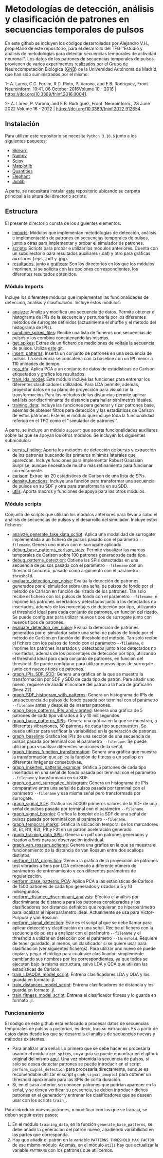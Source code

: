 # Metodologías de detección, análisis y clasificación de patrones en secuencias temporales de pulsos

En este github se incluyen los códigos desarrollados por Alejandro V.H., propietario de este repositorio, para el desarrollo del TFG ''Estudio y análisis de metodologías para detectar secuencias temporales de actividad neuronal''. Los datos de los patrones de secuencias temporales de pulsos provienen de varios experimentos realizados por el Grupo de Neurocomputación  Biológica ([GNB](https://www.uam.es/uam/investigacion/grupos-de-investigacion/detalle/f1-182)) de la Universidad Autónoma de Madrid, que han sido suministrados por el mismo:

1- A. Lareo, C.G. Forlim, R.D. Pinto, P. Varona, and F.B. Rodriguez, Front. Neuroinform. 10:41, 06 October 2016Volume 10 - 2016 | https://doi.org/10.3389/fninf.2016.00041.

2- A. Lareo, P. Varona, and F.B. Rodriguez, Front. Neuroinform., 28 June 2022 Volume 16 - 2022 | https://doi.org/10.3389/fninf.2022.912654.


## Instalación
Para utilizar este repositorio se necesita `Python 3.10.6` junto a los siguientes paquetes:
* [Sklearn](https://scikit-learn.org/stable/install.html)
* [Numpy](https://numpy.org/install/)
* [Scipy](https://scipy.org/install/)
* [Matplotlib](https://matplotlib.org/stable/users/installing/index.html)
* [Quantities](https://pypi.org/project/quantities/)
* [Elephant](https://elephant.readthedocs.io/en/v0.7.0/install.html)
* [Joblib](https://joblib.readthedocs.io/en/stable/)

A parte, se necesitará instalar [este](https://github.com/angellareo/bio-utils) repositorio ubicando su carpeta principal a la altura del directorio scripts.

## Estructura
El presente directorio consta de los siguientes elementos:
* [imports](imports/): Módulos que implementan metodologías de detección, análisis e implementación de patrones en secuencias temporales de pulsos, junto a otras para implementar y probar el simulador de patrones.
* [scripts](scripts/): Scripts para probar e utilizar los módulos anteriores. Cuenta con un subdirectorio para resultados auxiliares (.dat) y otro para gráficas auxiliares (.eps, .pdf y .jpg).
* [resultados](resultados/), junto a [gráficas](graficas/): Son los directorios en los que los módulos imprimen, si se solicita con las opciones correspondientes, los diferentes resultados obtenidos.

### Módulo Imports
Incluye los diferentes módulos que implementan las funcionalidades de detección, análisis y clasificación. Incluye estos módulos:
* [analyze](imports/analyze.py): Analiza y modifica una secuencia de datos. Permite obtener el histograma de IPIs de la secuencia y perturbarla por los diferentes métodos de surrogate definidos (actualmente el shuffle y el método del histograma de IPIs).
* [combine_spikes_files](imports/combine_spikes_files.py): Recibe una lista de ficheros con secuencias de pulsos y los combina concatenando las mismas.
* [get_spikes](imports/get_spikes.py): Extrae de un fichero de mediciones de voltaje la secuencia de pulsos. Utiliza [este](https://github.com/angellareo/bio-utils) git.
* [insert_patterns](imports/insert_patterns.py): Inserta un conjunto de patrones en una secuencia de pulsos. La secuencia se concatena con la baseline con un IPI menor a 110 unidades de tiempo.
* [pca_dfa](imports/pca_dfa.py): Aplica PCA a un conjunto de datos de estadísticas de Carlson etiquetados y grafica los resultados.
* [train_lda_model](imports/train_lda_model.py): Este módulo incluye las funciones para entrenar los diferentes clasificadores utilizados. Para LDA permite, además, proyectar datos en su plano de proyección para visualizar la transformación. Para los métodos de las distancias permite aplicar análisis por discriminante de distancia para hallar parámetros ideales.
* [training_data](imports/training_data.py): Incluye las funciones para generar y rizar patrones base, además de obtener filtros para detección y las estadísticas de Carlson de estos patrones. Este es el módulo que incluye toda la funcionalidad referida en el TFG como el ''simulador de patrones''.

A parte, se incluye un módulo `support` que aporta funcionalidades auxiliares sobre las que se apoyan los otros módulos. Se incluyen los siguientes submódulos:
* [bursts_finding](imports/support/bursts_finding.py): Aporta los métodos de detección de bursts y extracción de los patrones buscando los primeros mínimos laterales que aparezcan. Incluye funciones para implementar Robust Gaussian Surprise, aunque necesita de mucho más refinamiento para funcionar correctamente.
* [carlson](imports/support/carlson.py): Extrae las 20 estadísticas de Carlson de una lista de SPIs.
* [density_functions](imports/support/density_functions.py): Incluye una función para transformar una secuencia de pulsos en su SDF y otra para transformarla en su SDD.
* [utils](imports/support/utils.py): Aporta macros y funciones de apoyo para los otros módulos.

### Módulo scripts
Conjunto de scripts que utilizan los módulos anteriores para llevar a cabo el análisis de secuencias de pulsos y el desarrollo del simulador. Incluye estos ficheros:
* [analyze_generate_fake_data_script](scripts/analyze_generate_fake_data_script.py): Aplica una modalidad de surrogate implementada a un fichero de pulsos pasado con el parámetro `--filename`. Genera uno nuevo con el surrogate aplicado.
* [debug_base_patterns_carlson_stats](scripts/debug_base_patterns_carlson_stats.py): Permite visualizar las marcas temporales de Carlson sobre 100 patrones generadosde cada tipo.
* [debug_patterns_detection](scripts/debug_patterns_detection.py): Obtiene las SPIs detectadas en una secuencia de pulsos pasada con el parámetro `--filename` con un threshold concreto, pasado como argumento con el parámetro `--threshold`.
* [evaluate_detection_per_noise](scripts/evaluate_detection_per_noise.py): Evalúa la detección de patrones generados por el simulador sobre una señal de pulsos de fondo por el método de Carlson en función del rizado de los patrones. Tan solo recibe el fichero con los pulsos de fondo con el parámetro `--filename`, e imprime los patrones insertados y detectados junto a los detectados no insertados, además de los porcentajes de detección por tipo, utilizando el threshold ideal para cada conjunto de patrones, en función del rizado. Se puede configurar para utilizar nuevos tipos de surrogate junto con nuevos tipos de patrones.
* [evaluate_detection_per_noise](scripts/evaluate_detection_per_noise.py): Evalúa la detección de patrones generados por el simulador sobre una señal de pulsos de fondo por el método de Carlson en función del threshold del método. Tan solo recibe el fichero con los pulsos de fondo con el parámetro `--filename`, e imprime los patrones insertados y detectados junto a los detectados no insertados, además de los porcentajes de detección por tipo, utilizando el threshold ideal para cada conjunto de patrones, en función del threshold. Se puede configurar para utilizar nuevos tipos de surrogate junto con nuevos tipos de patrones.
* [graph_IPIs_SDF_SDD](scripts/graph_IPIs_SDF_SDD.py): Genera una gráfica en la que se muestra la transformación por SDF y SDD de cada tipo de patrón. Para añadir uno nuevo, requiere de añadir el nombre del patrón a la hora de graficarlo (línea 22).
* [graph_SDF_histogram_with_patterns](scripts/graph_SDF_histogram_with_patterns.py): Genera un histograma de IPIs de una secuencia de pulsos de fondo pasada por terminal con el parámetro `--filename` antes y después de insertar patrones.
* [graph_base_patterns_IPIs_and_vibrated](scripts/graph_base_patterns_IPIs_and_vibrated.py): Genera una gráfica de 5 patrones de cada tipo vibrados a 5 y 10 milisegundos.
* [graph_base_patterns_SPIs](scripts/graph_base_patterns_SPIs.py): Genera una gráfica en la que se muestran, a diferentes vibraciones, 50 patrones de cada tipo superpuestos. Se puede utilizar para verificar la variabilidad en la generación de patrones.
* [graph_baseline](scripts/graph_baseline.py): Grafica los IPIs de una sección de una secuencia de pulsos pasada por terminal con el parámetro `--filename`. Se puede utilizar para visualizar diferentes secciones de la señal.
* [graph_fitness_function_transformation](scripts/graph_fitness_function_transformation.py): Genera una gráfica que muestra la transformación que aplica la función de fitness a un scallop en diferentes imágenes consecutivas.
* [graph_inserted_patterns_example](scripts/graph_inserted_patterns_example.py): Grafica 5 patrones de cada tipo insertados en una señal de fondo pasada por terminal con el parámetro `--filename` y transformada en su SDF.
* [graph_og_and_surrogated_histogram](scripts/graph_og_and_surrogated_histogram.py): Genera un histograma de IPIs comparativo entre una señal de pulsos pasada por terminal con el parámetro `--filename` y esa misma señal pero transformada por surrogate.
* [graph_signal_SDF](scripts/graph_signal_SDF.py): Grafica los 50000 primeros valores de la SDF de una señal de pulsos pasada por terminal con el parámetro `--filename`.
* [graph_signal_boxplot](scripts/graph_signal_boxplot.py): Grafica la boxplot de la SDF de una señal de pulsos pasada por terminal con el parámetro `--filename`.
* [graph_temporal_marks](scripts/graph_temporal_marks.py): Grafica la ubicación temporal de los marcadores St, Et, R1t, R2t, F1t y F2t en un patrón aceleración generado.
* [graph_training_data_SPIs](scripts/graph_training_data_SPIs.py): Genera un pdf con patrones generados y rizados a 5ms para su observación individual.
* [graph_van_rossum_schema](scripts/graph_van_rossum_schema.py): Genera una gráfica en la que se muestra el funcionamiento de la distancia de van Rossum entre dos scallops distintos.
* [perform_LDA_projection](scripts/perform_LDA_projection.py): Genera la gráfica de la proyección de patrones test vibrados a 5ms por LDA entrenado a diferente número de parámetros de entrenamiento y con diferentes parámetros de regularización.
* [perform_base_patterns_PCA](scripts/perform_base_patterns_PCA.py): Aplica PCA a las estadísticas de Carlson de 1500 patrones de cada tipo generados y rizados a 5 y 10 milisegundos.
* [perform_distance_discriminant_analysis](scripts/perform_distance_discriminant_analysis.py): Efectúa el análisis por discriminante de distancia para los patrones considerados y los clasificadores por distancia definidos que requieran de hiperparámetro para localizar el hiperparámetro ideal. Actualmente se usa para Victor-Purpura y van Rossum.
* [perform_signal_detection](scripts/perform_signal_detection.py): Este es el script al que se debe llamar para aplicar detección y clasificación en una señal. Recibe el fichero con la secuencia de pulsos a analizar con el parámetro `--filename` y el threshold a utilizar en detección con el parámetro `--threshold`. Requiere de tener guardado, al menos, un clasificador si se quiere usar para clasificación (ver siguientes ficheros). Para utilizar uno nuevo se puede copiar y pegar el código para cualquier clasificador, simplemente cambiando sus nombres por los correspondientes, ya que todos se ejecutan bajo la misma estructura, salvo LDA y QDA que utilizan las estadísticas de Carlson.
* [train_LDAQDA_model_script](scripts/train_LDAQDA_model_script.py): Entrena clasificadores LDA y QDA y los guarda en formato .jl.
* [train_distances_model_script](scripts/train_distances_model_script.py): Entrena clasificadores de distancia y los guarda en formato .jl.
* [train_fitness_model_script](scripts/train_fitness_model_script.py): Entrena el clasificador fitness y lo guarda en formato .jl.

### Funcionamiento

El código de este github está enfocado a procesar datos de secuencias temporales de pulsos a posteriori, es decir, tras su extracción. Es a partir de estos datos desde los que se desarrolla el análisis de secuencias nuevas y métodos existentes.
* Para analizar una señal: Lo primero que se debe hacer es procesarla usando el módulo `get_spikes`, cuya guía se puede encontrar en el github original del mismo [aquí](https://github.com/angellareo/bio-utils). Una vez obtenida la secuencia de pulsos, si solo se desea detectar patrones se puede introducir en el script `perform_signal_detection` para procesarla directamente, aunque es recomendable utilizar el script `graph_signal_boxplot` para obtener un threshold aproximado para las SPIs de corta duración.
* Si, en el caso anterior, se conocen patrones que podrían aparecer en la señal, y se desea verificar su presencia, se deben introducir dichos patrones en el generador y entrenar los clasificadores que se deseen usar con los scripts `train_`.

Para introducir nuevos patrones, o modificar con los que se trabaja, se deben seguir estos pasos:
1. En el módulo `training_data`, en la función `generate_base_patterns`, se debe añadir la generación del patrón nuevo, añadiendo variabilidad en las partes que corresponda.
2. Hay que añadir el patrón en la variable `PATTERNS_THRESHOLD_MAX_FACTOR` de ese mismo módulo. Además, en el módulo `utils` hay que actualizar la variable `PATTERNS` con los patrones que utilicemos.
